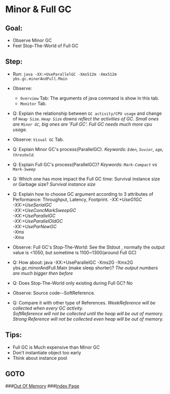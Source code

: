 Minor & Full GC
==
Goal:
--
* Observe Minor GC
* Feel Stop-The-World of Full GC


Step:
--
* Run:
`java -XX:+UseParallelGC -Xms512m -Xmx512m ybs.gc.minorAndFull.Main`
* Observe:
	 * `Overview` Tab:
		The arguments of java command is show in this tab.
	 * `Monitor` Tab.
* Q: Explain the relationship between `GC activity/CPU usage` and change of `Heap Size`.
	*`Heap Size` downs reflect the activities of GC. Small ones are `Minor GC`, big ones are 'Full GC'. Full GC needs much more cpu usage.*
* Observe: `Visual GC` Tab.
* Q: Explain Minor GC's process(ParallelGC).
	*Keywords: `Eden`, `Suvior`, `age`, `threshold`.*
* Q: Explain Full GC's process(ParallelGC)?
	*Keywords: `Mark-Compact` vs `Mark-Sweep`*
* Q: Which one has more impact the Full GC time: Survival instance size or Garbage size?
	*Survival instance size*
* Q: Explain how to choose GC argument according to 3 attributes of Performance: Throughput, Latency, Footprint.
	*-XX:+UseG1GC  
	-XX:+UseSerialGC  
	-XX:+UseConcMarkSweepGC  
	-XX:+UseParallelGC  
	-XX:+UseParallelOldGC  
	-XX:+UseParNewGC  
	-Xms  
	-Xmx*
		
* Observe: Full GC's Stop-The-World:
		See the Stdout , normally the output value is <1050, but sometime is 1100~1300(around Full GC)
* Q: How about: java -XX:+UseParallelGC -Xms2G -Xmx2G ybs.gc.minorAndFull.Main (make sleep shorter)?
	*The output numbers are much bigger then before*
* Q: Does Stop-The-World only existing during Full GC?
	*No*
		
* Observe: Source code--SoftReference.
* Q: Compare it with other type of References.
	*WeekReference will be collected when every GC activity.  
	SoftReference will not be collected until the heap will be out of memory.  
	Strong Reference will not be collected even heap will be out of memory.*


Tips:
--
* Full GC is Much expensive than Minor GC
* Don't instantiate object too early
* Think about instance pool


GOTO
--
###[Out Of Memory](../oom/README.md)
###[Index Page](../../../../../../README.md)
